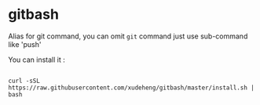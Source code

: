 # gitbash
Alias for git command, you can omit `git` command just use sub-command like 'push'

You can install it :

```

curl -sSL https://raw.githubusercontent.com/xudeheng/gitbash/master/install.sh | bash

```

